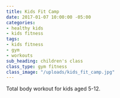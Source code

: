 ```yaml
---
title: Kids Fit Camp
date: 2017-01-07 10:00:00 -05:00
categories:
- healthy kids
- kids fitness
tags:
- kids fitness
- gym
- workouts
sub_heading: children's class
class_type: gym fitness
class_image: "/uploads/kids_fit_camp.jpg"
---
```


Total body workout for kids aged 5-12.
